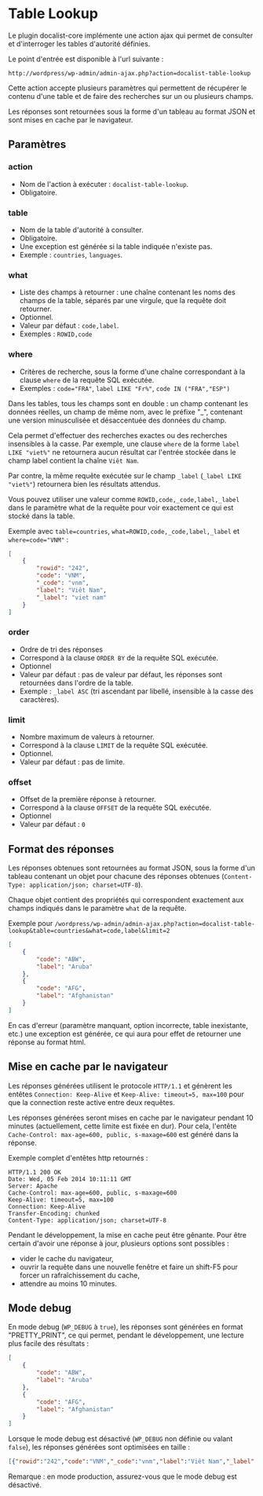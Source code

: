 # Table Lookup

Le plugin docalist-core implémente une action ajax qui permet de consulter et 
d'interroger les tables d'autorité définies.

Le point d'entrée est disponible à l'url suivante :

```
http://wordpress/wp-admin/admin-ajax.php?action=docalist-table-lookup
```

Cette action accepte plusieurs paramètres qui permettent de récupérer le contenu d'une table et de faire des recherches sur un ou plusieurs champs.

Les réponses sont retournées sous la forme d'un tableau au format JSON et sont mises en cache par le navigateur.
  
## Paramètres

### action

- Nom de l'action à exécuter : `docalist-table-lookup`.
- Obligatoire.


### table

- Nom de la table d'autorité à consulter. 
- Obligatoire. 
- Une exception est générée si la table indiquée n'existe pas.
- Exemple : `countries`, `languages`.


### what

- Liste des champs à retourner : une chaîne contenant les noms des champs de la
  table, séparés par une virgule, que la requête doit retourner.
- Optionnel.
- Valeur par défaut : `code,label`. 
- Exemples : `ROWID,code` 

### where
- Critères de recherche, sous la forme d'une chaîne correspondant à la clause
  `where` de la requête SQL exécutée. 
- Exemples : `code="FRA"`, `label LIKE "Fr%"`, `code IN ("FRA","ESP")`

Dans les tables, tous les champs sont en double : un champ contenant les données réelles, un champ de même nom, avec le préfixe "_", contenant une version minusculisée et désaccentuée des données du champ.

Cela permet d'effectuer des recherches exactes ou des recherches insensibles à la 
casse. Par exemple, une clause `where` de la forme `label LIKE "viet%"` ne retournera
aucun résultat car l'entrée stockée dans le champ label contient la chaîne `Viêt Nam`.

Par contre, la même requête exécutée sur le champ `_label` (`_label LIKE "viet%"`) 
retournera bien les résultats attendus.

Vous pouvez utiliser une valeur comme `ROWID,code,_code,label,_label` dans le
paramètre what de la requête pour voir exactement ce qui est stocké dans la table.
  
Exemple avec `table=countries`, `what=ROWID,code,_code,label,_label` et `where=code="VNM"` :
  
```json
[
    {
        "rowid": "242",
        "code": "VNM",
        "_code": "vnm",
        "label": "Viêt Nam",
        "_label": "viet nam"
    }
]
```

### order

- Ordre de tri des réponses
- Correspond à la clause `ORDER BY` de la requête SQL exécutée.
- Optionnel
- Valeur par défaut : pas de valeur par défaut, les réponses sont retournées dans l'ordre de la
  table.
- Exemple : `_label ASC` (tri ascendant par libellé, insensible à la casse des caractères).

### limit

- Nombre maximum de valeurs à retourner.
- Correspond à la clause `LIMIT` de la requête SQL exécutée.
- Optionnel.
- Valeur par défaut : pas de limite.

### offset

- Offset de la première réponse à retourner.
- Correspond à la clause `OFFSET` de la requête SQL exécutée.
- Optionnel
- Valeur par défaut : `0`


## Format des réponses

Les réponses obtenues sont retournées au format JSON, sous la forme d'un tableau contenant un objet pour chacune des réponses obtenues (`Content-Type: application/json; charset=UTF-8`).

Chaque objet contient des propriétés qui correspondent exactement aux champs indiqués dans le paramètre `what` de la requête.

Exemple pour `/wordpress/wp-admin/admin-ajax.php?action=docalist-table-lookup&table=countries&what=code,label&limit=2` 

```json
[
    {
        "code": "ABW",
        "label": "Aruba"
    },
    {
        "code": "AFG",
        "label": "Afghanistan"
    }
]
```

En cas d'erreur (paramètre manquant, option incorrecte, table inexistante, etc.) une exception est générée, ce qui aura pour effet de retourner une réponse au format html.

## Mise en cache par le navigateur

Les réponses générées utilisent le protocole `HTTP/1.1` et génèrent les entêtes `Connection: Keep-Alive` et `Keep-Alive: timeout=5, max=100` pour que la connection reste active entre deux requêtes.

Les réponses générées seront mises en cache par le navigateur pendant 10 minutes (actuellement, cette limite est fixée en dur). Pour cela, l'entête `Cache-Control: max-age=600, public, s-maxage=600` est généré dans la réponse.

Exemple complet d'entêtes http retournés :

```
HTTP/1.1 200 OK
Date: Wed, 05 Feb 2014 10:11:11 GMT
Server: Apache
Cache-Control: max-age=600, public, s-maxage=600
Keep-Alive: timeout=5, max=100
Connection: Keep-Alive
Transfer-Encoding: chunked
Content-Type: application/json; charset=UTF-8
```

Pendant le développement, la mise en cache peut être gênante. Pour être certain d'avoir une réponse à jour, plusieurs options sont possibles :

- vider le cache du navigateur,
- ouvrir la requête dans une nouvelle fenêtre et faire un shift-F5 pour forcer un rafraîchissement du cache,
- attendre au moins 10 minutes.

## Mode debug

En mode debug (`WP_DEBUG` à `true`), les réponses sont générées en format "PRETTY_PRINT", ce qui permet, pendant le développement, une lecture plus facile des résultats :

```json
[
    {
        "code": "ABW",
        "label": "Aruba"
    },
    {
        "code": "AFG",
        "label": "Afghanistan"
    }
]
```

Lorsque le mode debug est désactivé (`WP_DEBUG` non définie ou valant `false`), les réponses générées sont optimisées en taille :

```json
[{"rowid":"242","code":"VNM","_code":"vnm","label":"Viêt Nam","_label":"viet nam"}]
```

Remarque : en mode production, assurez-vous que le mode debug est désactivé.
